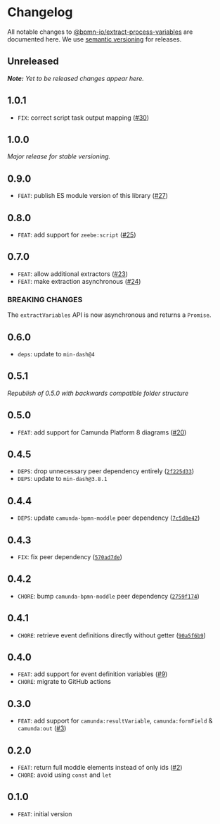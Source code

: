 # Changelog

All notable changes to [@bpmn-io/extract-process-variables](https://github.com/bpmn-io/extract-process-variables) are documented here. We use [semantic versioning](http://semver.org/) for releases.

## Unreleased

___Note:__ Yet to be released changes appear here._

## 1.0.1

* `FIX`: correct script task output mapping ([#30](https://github.com/bpmn-io/extract-process-variables/pull/30))

## 1.0.0

_Major release for stable versioning._

## 0.9.0

* `FEAT`: publish ES module version of this library ([#27](https://github.com/bpmn-io/extract-process-variables/issues/27))

## 0.8.0

* `FEAT`: add support for `zeebe:script` ([#25](https://github.com/bpmn-io/extract-process-variables/issues/25))

## 0.7.0

* `FEAT`: allow additional extractors ([#23](https://github.com/bpmn-io/extract-process-variables/pull/23))
* `FEAT`: make extraction asynchronous ([#24](https://github.com/bpmn-io/extract-process-variables/pull/24))

### BREAKING CHANGES

The `extractVariables` API is now asynchronous and returns a `Promise`.

## 0.6.0

* `deps`: update to `min-dash@4`

## 0.5.1

_Republish of 0.5.0 with backwards compatible folder structure_

## 0.5.0

* `FEAT`: add support for Camunda Platform 8 diagrams ([#20](https://github.com/bpmn-io/extract-process-variables/pull/20))

## 0.4.5

* `DEPS`: drop unnecessary peer dependency entirely ([`2f225d33`](https://github.com/bpmn-io/extract-process-variables/commit/2f225d33b5b5ddf8c29f46d71d13986d4e710e08))
* `DEPS`: update to `min-dash@3.8.1`

## 0.4.4

* `DEPS`: update `camunda-bpmn-moddle` peer dependency ([`7c5d8e42`](https://github.com/bpmn-io/extract-process-variables/commit/7c5d8e4220764b1a7312b76b5128bfe3442387fc2))

## 0.4.3

* `FIX`: fix peer dependency ([`570ad7de`](https://github.com/bpmn-io/extract-process-variables/commit/570ad7de08b6d6f9a503628e8cc9f08e10d6b4e2))

## 0.4.2

* `CHORE`: bump `camunda-bpmn-moddle` peer dependency ([`2759f174`](https://github.com/bpmn-io/extract-process-variables/commit/2759f174c2790b93dd98e1688337000dbb61c61c))

## 0.4.1

* `CHORE`: retrieve event definitions directly without getter ([`90a5f6b9`](https://github.com/bpmn-io/extract-process-variables/commit/90a5f6b99d0ef9a79705b4b487d307e2667b38d4))

## 0.4.0

* `FEAT`: add support for event definition variables ([#9](https://github.com/bpmn-io/extract-process-variables/issues/9))
* `CHORE`: migrate to GitHub actions

## 0.3.0

* `FEAT`: add support for `camunda:resultVariable`, `camunda:formField` & `camunda:out` ([#3](https://github.com/bpmn-io/extract-process-variables/issues/3))

## 0.2.0

* `FEAT`: return full moddle elements instead of only ids ([#2](https://github.com/bpmn-io/extract-process-variables/pull/2))
* `CHORE`: avoid using `const` and `let`

## 0.1.0

* `FEAT`: initial version
